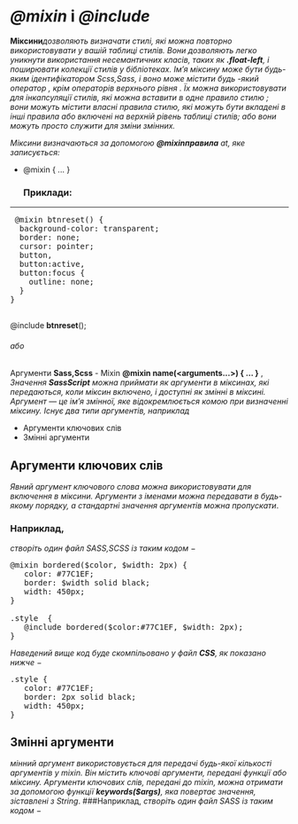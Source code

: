 
# ***@mixin*** і ***@include***
**Міксини***дозволяють визначати стилі, які можна повторно використовувати у вашій таблиці стилів. Вони дозволяють легко уникнути використання несемантичних класів, таких як **.float-left**, і поширювати колекції стилів у бібліотеках.*
*Ім’я міксину може бути будь-яким ідентифікатором Scss,Sass, і воно може містити будь -який оператор , крім операторів верхнього рівня . Їх можна використовувати для інкапсуляції стилів, які можна вставити в одне правило стилю ; вони можуть містити власні правила стилю, які можуть бути вкладені в інші правила або включені на верхній рівень таблиці стилів; або вони можуть просто служити для зміни змінних.*

*Міксини визначаються за допомогою **@mixinправила** at, яке записується:*
+ @mixin <name> { ... }
  ### Приклади:
---
<pre>
 @mixin btnreset() {
  background-color: transparent;
  border: none;
  cursor: pointer;
  button,
  button:active,
  button:focus {
    outline: none;
  }
} 
  </pre> 
  <span>@include **btnreset**();</span>
  
   ###### *або*
  Аргументи **Sass,Scss** - Mixin
**@mixin name(<arguments...>) { ... }** ,
 *Значення **SassScript** можна приймати як аргументи в міксинах, які передаються, коли міксин включено, і доступні як змінні в міксині. Аргумент — це ім’я змінної, яке відокремлюється комою при визначенні міксину. Існує два типи аргументів, наприклад*
 + Аргументи ключових слів
 + Змінні аргументи
  ## Аргументи ключових слів
 *Явний аргумент ключового слова можна використовувати для включення в міксини. Аргументи з іменами можна передавати в будь-якому порядку, а стандартні значення аргументів можна пропускати*.
### **Наприклад**,
  *створіть один файл SASS,SCSS із таким кодом* −
  <pre>@mixin bordered($color, $width: 2px) {
   color: #77C1EF;
   border: $width solid black;
   width: 450px;
}

.style  {
   @include bordered($color:#77C1EF, $width: 2px);
}</pre>
*Наведений вище код буде скомпільовано у файл **CSS**, як показано нижче* −
  <pre>.style {
   color: #77C1EF;
   border: 2px solid black;
   width: 450px;
}</pre>
## Змінні аргументи
  *мінний аргумент використовується для передачі будь-якої кількості аргументів у mixin. Він містить ключові аргументи, передані функції або міксину. Аргументи ключових слів, передані до mixin, можна отримати за допомогою функції **keywords($args)**, яка повертає значення, зіставлені з String*.
###Наприклад, 
  *створіть один файл SASS із таким кодом* −
